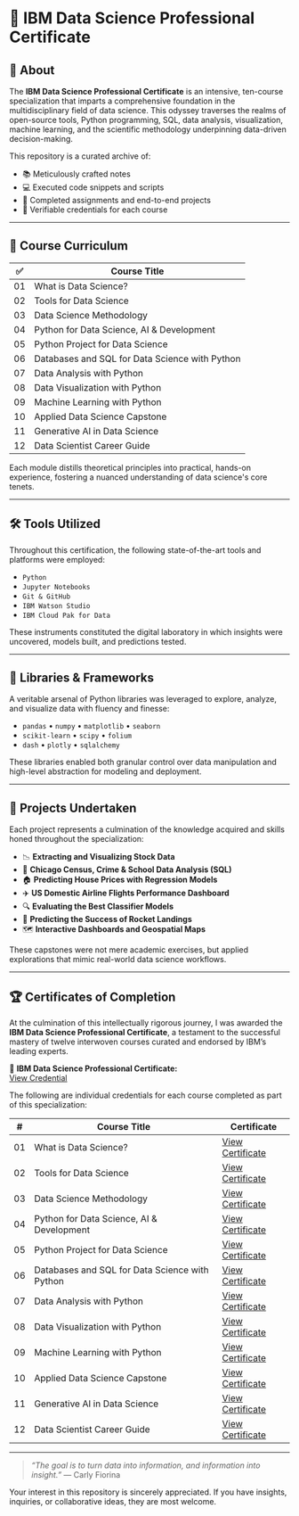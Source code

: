 # 🧠 IBM Data Science Professional Certificate

## 📄 About

The **IBM Data Science Professional Certificate** is an intensive, ten-course specialization that imparts a comprehensive foundation in the multidisciplinary field of data science. This odyssey traverses the realms of open-source tools, Python programming, SQL, data analysis, visualization, machine learning, and the scientific methodology underpinning data-driven decision-making.

This repository is a curated archive of:

- 📚 Meticulously crafted notes  
- 💻 Executed code snippets and scripts  
- 🧪 Completed assignments and end-to-end projects  
- 🏅 Verifiable credentials for each course

---

## 📑 Course Curriculum

| ✅ | Course Title |
|----|--------------|
| 01 | What is Data Science? |
| 02 | Tools for Data Science |
| 03 | Data Science Methodology |
| 04 | Python for Data Science, AI & Development |
| 05 | Python Project for Data Science |
| 06 | Databases and SQL for Data Science with Python |
| 07 | Data Analysis with Python |
| 08 | Data Visualization with Python |
| 09 | Machine Learning with Python |
| 10 | Applied Data Science Capstone |
| 11 | Generative AI in Data Science |
| 12 | Data Scientist Career Guide |

Each module distills theoretical principles into practical, hands-on experience, fostering a nuanced understanding of data science's core tenets.

---

## 🛠️ Tools Utilized

Throughout this certification, the following state-of-the-art tools and platforms were employed:

- `Python`  
- `Jupyter Notebooks`  
- `Git & GitHub`  
- `IBM Watson Studio`  
- `IBM Cloud Pak for Data`  

These instruments constituted the digital laboratory in which insights were uncovered, models built, and predictions tested.

---

## 📖 Libraries & Frameworks

A veritable arsenal of Python libraries was leveraged to explore, analyze, and visualize data with fluency and finesse:

- `pandas` • `numpy` • `matplotlib` • `seaborn`  
- `scikit-learn` • `scipy` • `folium`  
- `dash` • `plotly` • `sqlalchemy`

These libraries enabled both granular control over data manipulation and high-level abstraction for modeling and deployment.

---

## 📂 Projects Undertaken

Each project represents a culmination of the knowledge acquired and skills honed throughout the specialization:

- 📉 **Extracting and Visualizing Stock Data**  
- 🧮 **Chicago Census, Crime & School Data Analysis (SQL)**  
- 🏠 **Predicting House Prices with Regression Models**  
- ✈️ **US Domestic Airline Flights Performance Dashboard**  
- 🔍 **Evaluating the Best Classifier Models**  
- 🚀 **Predicting the Success of Rocket Landings**  
- 🗺️ **Interactive Dashboards and Geospatial Maps**

These capstones were not mere academic exercises, but applied explorations that mimic real-world data science workflows.

---

## 🏆 Certificates of Completion

At the culmination of this intellectually rigorous journey, I was awarded the **IBM Data Science Professional Certificate**, a testament to the successful mastery of twelve interwoven courses curated and endorsed by IBM’s leading experts.

📜 **IBM Data Science Professional Certificate:**  
[View Credential](<https://coursera.org/verify/professional-cert/4CUO1PZN5J8W>)

The following are individual credentials for each course completed as part of this specialization:

| #  | Course Title | Certificate |
|----|--------------|-------------|
| 01 | What is Data Science? | [View Certificate](<https://coursera.org/verify/GYMSNJZUJGMY>) |
| 02 | Tools for Data Science | [View Certificate](<https://coursera.org/verify/85NSSCK75TU4>) |
| 03 | Data Science Methodology | [View Certificate](<https://coursera.org/verify/99U9SC8QL877>) |
| 04 | Python for Data Science, AI & Development | [View Certificate](<https://coursera.org/verify/S2F11PVYEGD5>) |
| 05 | Python Project for Data Science | [View Certificate](<https://coursera.org/verify/1SI9EF6QLVAY>) |
| 06 | Databases and SQL for Data Science with Python | [View Certificate](<https://coursera.org/verify/Z5CV853IVSBD>) |
| 07 | Data Analysis with Python | [View Certificate](<https://coursera.org/verify/ZO4L27Q2UDPV>) |
| 08 | Data Visualization with Python | [View Certificate](<https://coursera.org/verify/Z3H5MKOQXGW2>) |
| 09 | Machine Learning with Python | [View Certificate](<https://coursera.org/verify/QKONUZ7480Y5>) |
| 10 | Applied Data Science Capstone | [View Certificate](<https://coursera.org/verify/UE1M7SDNQ698>) |
| 11 | Generative AI in Data Science | [View Certificate](<https://coursera.org/verify/9LALUSNZZAIO>) |
| 12 | Data Scientist Career Guide | [View Certificate](<https://coursera.org/verify/17ELK45OJH71>) |

---

> _“The goal is to turn data into information, and information into insight.”_ — Carly Fiorina

Your interest in this repository is sincerely appreciated. If you have insights, inquiries, or collaborative ideas, they are most welcome.
